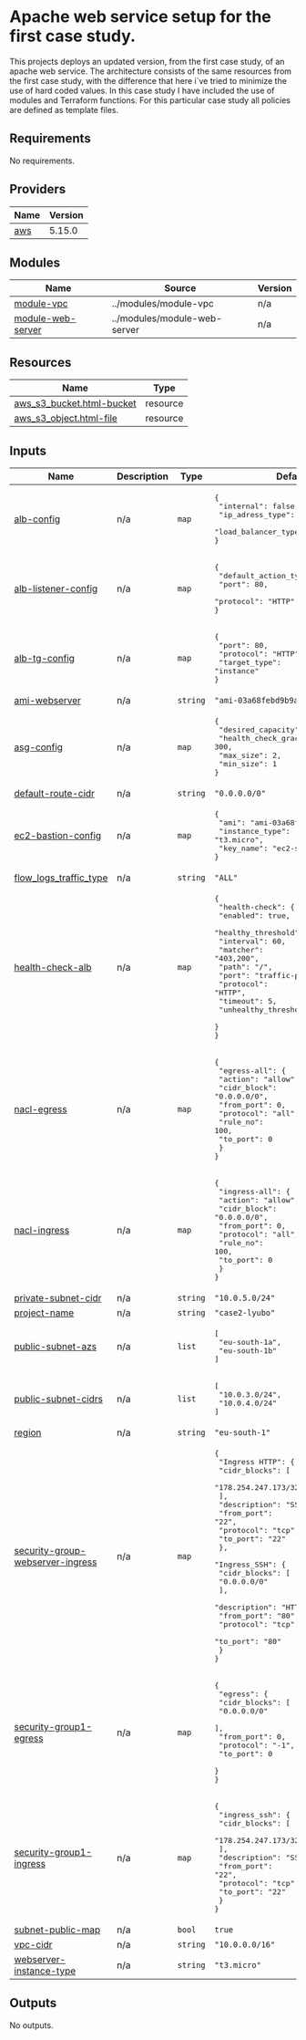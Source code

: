 # Apache web service setup for the first case study.

This projects deploys an updated version, from the first case study, of an apache web service.
The architecture consists of the same resources from the first case study, with the difference that here i`ve tried to minimize the use of hard coded values.
In this case study I have included the use of modules and Terraform functions.
For this particular case study all policies are defined as template files.



## Requirements

No requirements.

## Providers

| Name | Version |
|------|---------|
| <a name="provider_aws"></a> [aws](#provider\_aws) | 5.15.0 |

## Modules

| Name | Source | Version |
|------|--------|---------|
| <a name="module_module-vpc"></a> [module-vpc](#module\_module-vpc) | ../modules/module-vpc | n/a |
| <a name="module_module-web-server"></a> [module-web-server](#module\_module-web-server) | ../modules/module-web-server | n/a |

## Resources

| Name | Type |
|------|------|
| [aws_s3_bucket.html-bucket](https://registry.terraform.io/providers/hashicorp/aws/latest/docs/resources/s3_bucket) | resource |
| [aws_s3_object.html-file](https://registry.terraform.io/providers/hashicorp/aws/latest/docs/resources/s3_object) | resource |

## Inputs

| Name | Description | Type | Default | Required |
|------|-------------|------|---------|:--------:|
| <a name="input_alb-config"></a> [alb-config](#input\_alb-config) | n/a | `map` | <pre>{<br>  "internal": false,<br>  "ip_adress_type": "ipv4",<br>  "load_balancer_type": "application"<br>}</pre> | no |
| <a name="input_alb-listener-config"></a> [alb-listener-config](#input\_alb-listener-config) | n/a | `map` | <pre>{<br>  "default_action_type": "forward",<br>  "port": 80,<br>  "protocol": "HTTP"<br>}</pre> | no |
| <a name="input_alb-tg-config"></a> [alb-tg-config](#input\_alb-tg-config) | n/a | `map` | <pre>{<br>  "port": 80,<br>  "protocol": "HTTP",<br>  "target_type": "instance"<br>}</pre> | no |
| <a name="input_ami-webserver"></a> [ami-webserver](#input\_ami-webserver) | n/a | `string` | `"ami-03a68febd9b9a5403"` | no |
| <a name="input_asg-config"></a> [asg-config](#input\_asg-config) | n/a | `map` | <pre>{<br>  "desired_capacity": 1,<br>  "health_check_grace_period": 300,<br>  "max_size": 2,<br>  "min_size": 1<br>}</pre> | no |
| <a name="input_default-route-cidr"></a> [default-route-cidr](#input\_default-route-cidr) | n/a | `string` | `"0.0.0.0/0"` | no |
| <a name="input_ec2-bastion-config"></a> [ec2-bastion-config](#input\_ec2-bastion-config) | n/a | `map` | <pre>{<br>  "ami": "ami-03a68febd9b9a5403",<br>  "instance_type": "t3.micro",<br>  "key_name": "ec2-ssh-key"<br>}</pre> | no |
| <a name="input_flow_logs_traffic_type"></a> [flow\_logs\_traffic\_type](#input\_flow\_logs\_traffic\_type) | n/a | `string` | `"ALL"` | no |
| <a name="input_health-check-alb"></a> [health-check-alb](#input\_health-check-alb) | n/a | `map` | <pre>{<br>  "health-check": {<br>    "enabled": true,<br>    "healthy_threshold": 5,<br>    "interval": 60,<br>    "matcher": "403,200",<br>    "path": "/",<br>    "port": "traffic-port",<br>    "protocol": "HTTP",<br>    "timeout": 5,<br>    "unhealthy_threshold": 10<br>  }<br>}</pre> | no |
| <a name="input_nacl-egress"></a> [nacl-egress](#input\_nacl-egress) | n/a | `map` | <pre>{<br>  "egress-all": {<br>    "action": "allow",<br>    "cidr_block": "0.0.0.0/0",<br>    "from_port": 0,<br>    "protocol": "all",<br>    "rule_no": 100,<br>    "to_port": 0<br>  }<br>}</pre> | no |
| <a name="input_nacl-ingress"></a> [nacl-ingress](#input\_nacl-ingress) | n/a | `map` | <pre>{<br>  "ingress-all": {<br>    "action": "allow",<br>    "cidr_block": "0.0.0.0/0",<br>    "from_port": 0,<br>    "protocol": "all",<br>    "rule_no": 100,<br>    "to_port": 0<br>  }<br>}</pre> | no |
| <a name="input_private-subnet-cidr"></a> [private-subnet-cidr](#input\_private-subnet-cidr) | n/a | `string` | `"10.0.5.0/24"` | no |
| <a name="input_project-name"></a> [project-name](#input\_project-name) | n/a | `string` | `"case2-lyubo"` | no |
| <a name="input_public-subnet-azs"></a> [public-subnet-azs](#input\_public-subnet-azs) | n/a | `list` | <pre>[<br>  "eu-south-1a",<br>  "eu-south-1b"<br>]</pre> | no |
| <a name="input_public-subnet-cidrs"></a> [public-subnet-cidrs](#input\_public-subnet-cidrs) | n/a | `list` | <pre>[<br>  "10.0.3.0/24",<br>  "10.0.4.0/24"<br>]</pre> | no |
| <a name="input_region"></a> [region](#input\_region) | n/a | `string` | `"eu-south-1"` | no |
| <a name="input_security-group-webserver-ingress"></a> [security-group-webserver-ingress](#input\_security-group-webserver-ingress) | n/a | `map` | <pre>{<br>  "Ingress HTTP": {<br>    "cidr_blocks": [<br>      "178.254.247.173/32"<br>    ],<br>    "description": "SSH",<br>    "from_port": "22",<br>    "protocol": "tcp",<br>    "to_port": "22"<br>  },<br>  "Ingress_SSH": {<br>    "cidr_blocks": [<br>      "0.0.0.0/0"<br>    ],<br>    "description": "HTTP",<br>    "from_port": "80",<br>    "protocol": "tcp",<br>    "to_port": "80"<br>  }<br>}</pre> | no |
| <a name="input_security-group1-egress"></a> [security-group1-egress](#input\_security-group1-egress) | n/a | `map` | <pre>{<br>  "egress": {<br>    "cidr_blocks": [<br>      "0.0.0.0/0"<br>    ],<br>    "from_port": 0,<br>    "protocol": "-1",<br>    "to_port": 0<br>  }<br>}</pre> | no |
| <a name="input_security-group1-ingress"></a> [security-group1-ingress](#input\_security-group1-ingress) | n/a | `map` | <pre>{<br>  "ingress_ssh": {<br>    "cidr_blocks": [<br>      "178.254.247.173/32"<br>    ],<br>    "description": "SSH",<br>    "from_port": "22",<br>    "protocol": "tcp",<br>    "to_port": "22"<br>  }<br>}</pre> | no |
| <a name="input_subnet-public-map"></a> [subnet-public-map](#input\_subnet-public-map) | n/a | `bool` | `true` | no |
| <a name="input_vpc-cidr"></a> [vpc-cidr](#input\_vpc-cidr) | n/a | `string` | `"10.0.0.0/16"` | no |
| <a name="input_webserver-instance-type"></a> [webserver-instance-type](#input\_webserver-instance-type) | n/a | `string` | `"t3.micro"` | no |

## Outputs

No outputs.
